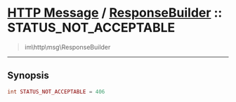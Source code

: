 # [HTTP Message](http.md) / [ResponseBuilder](http-ResponseBuilder.md) :: STATUS_NOT_ACCEPTABLE
 > im\http\msg\ResponseBuilder
____

## Synopsis
```php
int STATUS_NOT_ACCEPTABLE = 406
```
